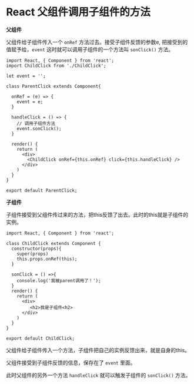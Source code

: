 # React 父组件调用子组件的方法

**父组件**

父组件给子组件传入一个 `onRef` 方法过去。接受子组件反馈的参数e, 把接受到的值赋予给，`event` 这时就可以调用子组件的一个方法叫 `sonClick()` 方法。

```
import React, { Component } from 'react';
import ChildClick from './ChildClick';

let event = '';

class ParentClick extends Component{

  onRef = (e) => {
    event = e;
  }

  handleClick = () => {
    // 调用子组件方法
    event.sonClick();
  }

  render() {
    return (
      <div>
        <ChildClick onRef={this.onRef} click={this.handleClick} />
      </div>
    )
  }
}

export default ParentClick;
```

**子组件**

子组件接受到父组件传过来的方法，把this反馈了出去。此时的this就是子组件的实例。

```
import React, { Component } from 'react';

class ChildClick extends Component {
  constructor(props){
    super(props)
    this.props.onRef(this);
  }

  sonClick = () =>{
    console.log('我被parent调用了！');
  }
  render() {
    return (
      <div>
         <h2>我是子组件<h2>
      </div>
    )
  }
}

export default ChildClick;
```

父组件给子组件传入一个方法，子组件把自己的实例反馈出来，就是自身的this。

父组件接受到子组件反馈的信息，保存在了 `event` 里面。

此时父组件的另外一个方法 `handleClick` 就可以触发子组件的 `sonClick()` 方法。

